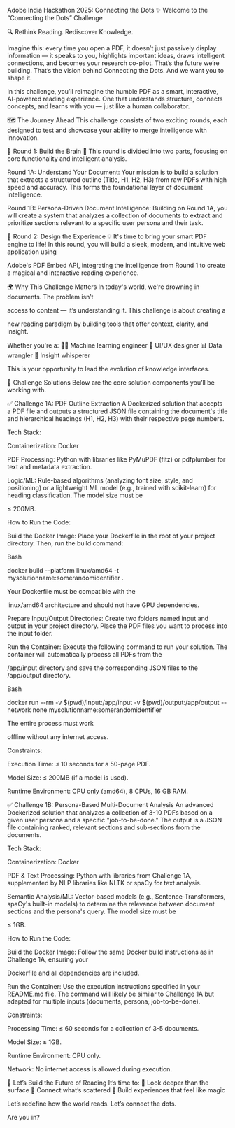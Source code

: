 Adobe India Hackathon 2025: Connecting the Dots
✨ Welcome to the “Connecting the Dots” Challenge

🔍 Rethink Reading. Rediscover Knowledge.

Imagine this: every time you open a PDF, it doesn’t just passively display information — it speaks to you, highlights important ideas, draws intelligent connections, and becomes your research co-pilot. That’s the future we’re building. That’s the vision behind Connecting the Dots. And we want you to shape it.

In this challenge, you’ll reimagine the humble PDF as a smart, interactive, AI-powered reading experience. One that understands structure, connects concepts, and learns with you — just like a human collaborator.

🗺️ The Journey Ahead
This challenge consists of two exciting rounds, each designed to test and showcase your ability to merge intelligence with innovation.

🔹 Round 1: Build the Brain 🧠
This round is divided into two parts, focusing on core functionality and intelligent analysis.

Round 1A: Understand Your Document: Your mission is to build a solution that extracts a structured outline (Title, H1, H2, H3) from raw PDFs with high speed and accuracy. This forms the foundational layer of document intelligence. 





Round 1B: Persona-Driven Document Intelligence: Building on Round 1A, you will create a system that analyzes a collection of documents to extract and prioritize sections relevant to a specific user persona and their task. 



🔹 Round 2: Design the Experience 💡
It's time to bring your smart PDF engine to life! In this round, you will build a sleek, modern, and intuitive web application using 

Adobe's PDF Embed API, integrating the intelligence from Round 1 to create a magical and interactive reading experience. 

🌍 Why This Challenge Matters
In today's world, we're drowning in documents. The problem isn’t 

access to content — it’s understanding it. This challenge is about creating a 


new reading paradigm by building tools that offer context, clarity, and insight. 

Whether you're a:
👩‍💻 Machine learning engineer
🎨 UI/UX designer
📊 Data wrangler
🧙 Insight whisperer

This is your opportunity to lead the evolution of knowledge interfaces.

🧩 Challenge Solutions
Below are the core solution components you’ll be working with.

✅ Challenge 1A: PDF Outline Extraction
A Dockerized solution that accepts a PDF file and outputs a structured JSON file containing the document's title and hierarchical headings (H1, H2, H3) with their respective page numbers. 



Tech Stack:

Containerization: Docker

PDF Processing: Python with libraries like PyMuPDF (fitz) or pdfplumber for text and metadata extraction.

Logic/ML: Rule-based algorithms (analyzing font size, style, and positioning) or a lightweight ML model (e.g., trained with scikit-learn) for heading classification. The model size must be 

≤ 200MB. 

How to Run the Code:

Build the Docker Image:
Place your Dockerfile in the root of your project directory. Then, run the build command:

Bash

docker build --platform linux/amd64 -t mysolutionname:somerandomidentifier .


Your Dockerfile must be compatible with the 

linux/amd64 architecture and should not have GPU dependencies. 


Prepare Input/Output Directories:
Create two folders named input and output in your project directory. Place the PDF files you want to process into the input folder.

Run the Container:
Execute the following command to run your solution. The container will automatically process all PDFs from the 

/app/input directory and save the corresponding JSON files to the /app/output directory. 

Bash

docker run --rm -v $(pwd)/input:/app/input -v $(pwd)/output:/app/output --network none mysolutionname:somerandomidentifier


The entire process must work 

offline without any internet access. 


Constraints:


Execution Time: ≤ 10 seconds for a 50-page PDF. 


Model Size: ≤ 200MB (if a model is used). 


Runtime Environment: CPU only (amd64), 8 CPUs, 16 GB RAM. 

✅ Challenge 1B: Persona-Based Multi-Document Analysis
An advanced Dockerized solution that analyzes a collection of 3-10 PDFs based on a given user persona and a specific "job-to-be-done."  The output is a JSON file containing ranked, relevant sections and sub-sections from the documents.


Tech Stack:

Containerization: Docker

PDF & Text Processing: Python with libraries from Challenge 1A, supplemented by NLP libraries like NLTK or spaCy for text analysis.

Semantic Analysis/ML: Vector-based models (e.g., Sentence-Transformers, spaCy's built-in models) to determine the relevance between document sections and the persona's query. The model size must be 

≤ 1GB. 

How to Run the Code:

Build the Docker Image:
Follow the same Docker build instructions as in Challenge 1A, ensuring your 

Dockerfile and all dependencies are included. 

Run the Container:
Use the execution instructions specified in your README.md file. The command will likely be similar to Challenge 1A but adapted for multiple inputs (documents, persona, job-to-be-done).

Constraints:


Processing Time: ≤ 60 seconds for a collection of 3-5 documents. 


Model Size: ≤ 1GB. 


Runtime Environment: CPU only. 


Network: No internet access is allowed during execution. 

🌟 Let’s Build the Future of Reading
It’s time to:
🔬 Look deeper than the surface
🧩 Connect what’s scattered
🚀 Build experiences that feel like magic

Let’s redefine how the world reads.
Let’s connect the dots.


Are you in? 
